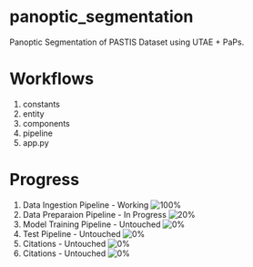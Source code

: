 # panoptic_segmentation
Panoptic Segmentation of PASTIS Dataset using UTAE + PaPs. 

# Workflows

1. constants
2. entity
3. components
4. pipeline
5. app.py


# Progress

1. Data Ingestion Pipeline - Working  ![100%](https://progress-bar.dev/100)
2. Data Preparaion Pipeline - In Progress ![20%](https://progress-bar.dev/20)
3. Model Training Pipeline - Untouched ![0%](https://progress-bar.dev/0)
4. Test Pipeline - Untouched ![0%](https://progress-bar.dev/0)
5. Citations - Untouched ![0%](https://progress-bar.dev/0)
5. Citations - Untouched ![0%](https://progress-bar.dev/0)
